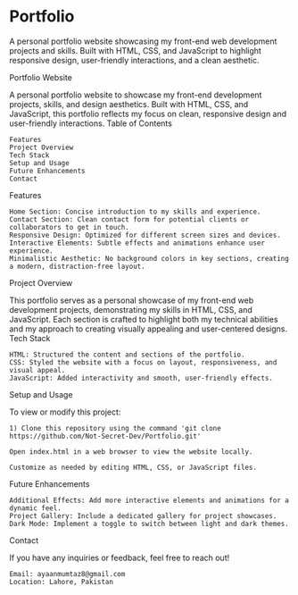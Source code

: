 # Portfolio
A personal portfolio website showcasing my front-end web development projects and skills. Built with HTML, CSS, and JavaScript to highlight responsive design, user-friendly interactions, and a clean aesthetic.

Portfolio Website

A personal portfolio website to showcase my front-end development projects, skills, and design aesthetics. Built with HTML, CSS, and JavaScript, this portfolio reflects my focus on clean, responsive design and user-friendly interactions.
Table of Contents

    Features
    Project Overview
    Tech Stack
    Setup and Usage
    Future Enhancements
    Contact

Features

    Home Section: Concise introduction to my skills and experience.
    Contact Section: Clean contact form for potential clients or collaborators to get in touch.
    Responsive Design: Optimized for different screen sizes and devices.
    Interactive Elements: Subtle effects and animations enhance user experience.
    Minimalistic Aesthetic: No background colors in key sections, creating a modern, distraction-free layout.

Project Overview

This portfolio serves as a personal showcase of my front-end web development projects, demonstrating my skills in HTML, CSS, and JavaScript. Each section is crafted to highlight both my technical abilities and my approach to creating visually appealing and user-centered designs.
Tech Stack

    HTML: Structured the content and sections of the portfolio.
    CSS: Styled the website with a focus on layout, responsiveness, and visual appeal.
    JavaScript: Added interactivity and smooth, user-friendly effects.

Setup and Usage

To view or modify this project:

    1) Clone this repository using the command 'git clone https://github.com/Not-Secret-Dev/Portfolio.git'

    Open index.html in a web browser to view the website locally.

    Customize as needed by editing HTML, CSS, or JavaScript files.

Future Enhancements

    Additional Effects: Add more interactive elements and animations for a dynamic feel.
    Project Gallery: Include a dedicated gallery for project showcases.
    Dark Mode: Implement a toggle to switch between light and dark themes.

Contact

If you have any inquiries or feedback, feel free to reach out!

    Email: ayaanmumtaz8@gmail.com
    Location: Lahore, Pakistan
